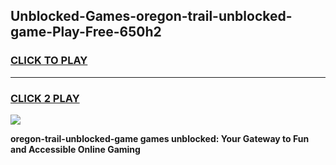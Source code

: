 
## Unblocked-Games-oregon-trail-unblocked-game-Play-Free-650h2
<h3>
<a href="https://premium76.site?title=oregon-trail-unblocked-game&ref=09A">CLICK TO PLAY</a></h3>
<hr>

<h3>
<a href="https://premium76.site?title=oregon-trail-unblocked-game&ref=09A">CLICK 2 PLAY</a>
  
</h3>

<a href="https://premium76.site?title=oregon-trail-unblocked-game&ref=09A"><img src="https://clearcache.store/games.png"></a>


**oregon-trail-unblocked-game games unblocked: Your Gateway to Fun and Accessible Online Gaming**
